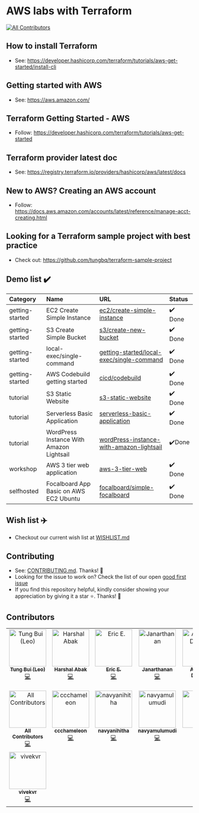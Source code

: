 # AWS labs with Terraform
<!-- ALL-CONTRIBUTORS-BADGE:START - Do not remove or modify this section -->
[![All Contributors](https://img.shields.io/badge/all_contributors-15-orange.svg?style=flat-square)](#contributors-)
<!-- ALL-CONTRIBUTORS-BADGE:END -->


## How to install Terraform

- See: https://developer.hashicorp.com/terraform/tutorials/aws-get-started/install-cli


## Getting started with AWS
- See: https://aws.amazon.com/

## Terraform Getting Started - AWS
- Follow: https://developer.hashicorp.com/terraform/tutorials/aws-get-started

## Terraform provider latest doc
- See: https://registry.terraform.io/providers/hashicorp/aws/latest/docs

## New to AWS? Creating an AWS account
- Follow: https://docs.aws.amazon.com/accounts/latest/reference/manage-acct-creating.html

## Looking for a Terraform sample project with best practice
- Check out: https://github.com/tungbq/terraform-sample-project

## Demo list ✔️

| Category | Name | URL | Status |
|:---|:---|:---|:---|
| getting-started | EC2 Create Simple Instance |[ec2/create-simple-instance](./getting-started/ec2/create-simple-instance)| ✔️ Done |
| getting-started | S3 Create Simple Bucket |[s3/create-new-bucket](./getting-started/s3/create-new-bucket)| ✔️ Done |
| getting-started | local-exec/single-command | [getting-started/local-exec/single-command](./getting-started/local-exec/single-command) | ✔️ Done |
| getting-started | AWS Codebuild getting started |[cicd/codebuild](./getting-started/cicd/codebuild)| ✔️ Done |
| tutorial | S3 Static Website |[s3-static-website](./tutorial/s3-static-website)| ✔️ Done |
| tutorial | Serverless Basic Application |[serverless-basic-application](./tutorial/serverless-basic-application)| ✔️ Done |
| tutorial | WordPress Instance With Amazon Lightsail |[wordPress-instance-with-amazon-lightsail](./tutorial/wordPress-instance-with-amazon-lightsail)|✔️Done |
| workshop | AWS 3 tier web application |[aws-3-tier-web](./workshop/aws-3-tier-web)| ✔️ Done |
| selfhosted | Focalboard App Basic on AWS EC2 Ubuntu |[focalboard/simple-focalboard](./selfhosted/focalboard/simple-focalboard)| ✔️ Done |

## Wish list ✈️
- Checkout our current wish list at [WISHLIST.md](./WISHLIST.md)

## Contributing
- See: [CONTRIBUTING.md](https://github.com/tungbq/aws-lab-with-terraform/blob/main/CONTRIBUTING.md). Thanks! 💖
- Looking for the issue to work on? Check the list of our open [good first issue](https://github.com/tungbq/aws-lab-with-terraform/issues?q=is%3Aissue+is%3Aopen+label%3A%22good+first+issue%22)
- If you find this repository helpful, kindly consider showing your appreciation by giving it a star ⭐. Thanks! 💖

## Contributors

<!-- ALL-CONTRIBUTORS-LIST:START - Do not remove or modify this section -->
<!-- prettier-ignore-start -->
<!-- markdownlint-disable -->
<table>
  <tbody>
    <tr>
      <td align="center" valign="top" width="14.28%"><a href="https://github.com/tungbq"><img src="https://avatars.githubusercontent.com/u/85242618?v=4?s=100" width="100px;" alt="Tung Bui (Leo)"/><br /><sub><b>Tung Bui (Leo)</b></sub></a><br /><a href="https://github.com/tungbq/aws-lab-with-terraform/commits?author=tungbq" title="Code">💻</a></td>
      <td align="center" valign="top" width="14.28%"><a href="https://github.com/Harshal662"><img src="https://avatars.githubusercontent.com/u/79760384?v=4?s=100" width="100px;" alt="Harshal Abak"/><br /><sub><b>Harshal Abak</b></sub></a><br /><a href="https://github.com/tungbq/aws-lab-with-terraform/commits?author=Harshal662" title="Code">💻</a></td>
      <td align="center" valign="top" width="14.28%"><a href="http://www.linkedin.com/in/ericethridge"><img src="https://avatars.githubusercontent.com/u/22569319?v=4?s=100" width="100px;" alt="Eric E."/><br /><sub><b>Eric E.</b></sub></a><br /><a href="https://github.com/tungbq/aws-lab-with-terraform/commits?author=Intelrunner" title="Code">💻</a></td>
      <td align="center" valign="top" width="14.28%"><a href="https://github.com/blacklovertech"><img src="https://avatars.githubusercontent.com/u/93751501?v=4?s=100" width="100px;" alt="Janarthanan"/><br /><sub><b>Janarthanan</b></sub></a><br /><a href="https://github.com/tungbq/aws-lab-with-terraform/commits?author=blacklovertech" title="Code">💻</a></td>
      <td align="center" valign="top" width="14.28%"><a href="https://github.com/Abraham12611"><img src="https://avatars.githubusercontent.com/u/113689862?v=4?s=100" width="100px;" alt="Abraham Dahunsi"/><br /><sub><b>Abraham Dahunsi</b></sub></a><br /><a href="https://github.com/tungbq/aws-lab-with-terraform/commits?author=Abraham12611" title="Code">💻</a></td>
      <td align="center" valign="top" width="14.28%"><a href="http://devazc.netlify.app"><img src="https://avatars.githubusercontent.com/u/122866331?v=4?s=100" width="100px;" alt="Deva Chandragiri"/><br /><sub><b>Deva Chandragiri</b></sub></a><br /><a href="https://github.com/tungbq/aws-lab-with-terraform/commits?author=Devazc" title="Code">💻</a></td>
      <td align="center" valign="top" width="14.28%"><a href="https://vedangithokal.hashnode.dev"><img src="https://avatars.githubusercontent.com/u/117835144?v=4?s=100" width="100px;" alt="Vedangi Thokal"/><br /><sub><b>Vedangi Thokal</b></sub></a><br /><a href="https://github.com/tungbq/aws-lab-with-terraform/commits?author=vedangit" title="Code">💻</a></td>
    </tr>
    <tr>
      <td align="center" valign="top" width="14.28%"><a href="https://allcontributors.org"><img src="https://avatars.githubusercontent.com/u/46410174?v=4?s=100" width="100px;" alt="All Contributors"/><br /><sub><b>All Contributors</b></sub></a><br /><a href="https://github.com/tungbq/aws-lab-with-terraform/commits?author=all-contributors" title="Code">💻</a></td>
      <td align="center" valign="top" width="14.28%"><a href="https://github.com/ccchameleon"><img src="https://avatars.githubusercontent.com/u/97427549?v=4?s=100" width="100px;" alt="ccchameleon"/><br /><sub><b>ccchameleon</b></sub></a><br /><a href="https://github.com/tungbq/aws-lab-with-terraform/commits?author=ccchameleon" title="Code">💻</a></td>
      <td align="center" valign="top" width="14.28%"><a href="https://github.com/navyanihitha"><img src="https://avatars.githubusercontent.com/u/136195092?v=4?s=100" width="100px;" alt="navyanihitha"/><br /><sub><b>navyanihitha</b></sub></a><br /><a href="https://github.com/tungbq/aws-lab-with-terraform/commits?author=navyanihitha" title="Code">💻</a></td>
      <td align="center" valign="top" width="14.28%"><a href="https://github.com/navyamulumudi"><img src="https://avatars.githubusercontent.com/u/46550424?v=4?s=100" width="100px;" alt="navyamulumudi"/><br /><sub><b>navyamulumudi</b></sub></a><br /><a href="https://github.com/tungbq/aws-lab-with-terraform/commits?author=navyamulumudi" title="Code">💻</a></td>
      <td align="center" valign="top" width="14.28%"><a href="https://github.com/Atomicrypt"><img src="https://avatars.githubusercontent.com/u/85078088?v=4?s=100" width="100px;" alt="CJ"/><br /><sub><b>CJ</b></sub></a><br /><a href="https://github.com/tungbq/aws-lab-with-terraform/commits?author=Atomicrypt" title="Code">💻</a></td>
      <td align="center" valign="top" width="14.28%"><a href="https://github.com/viktoriussuwandi"><img src="https://avatars.githubusercontent.com/u/68414300?v=4?s=100" width="100px;" alt="Viktorius Suwandi"/><br /><sub><b>Viktorius Suwandi</b></sub></a><br /><a href="https://github.com/tungbq/aws-lab-with-terraform/commits?author=viktoriussuwandi" title="Code">💻</a></td>
      <td align="center" valign="top" width="14.28%"><a href="https://www.breakingpitt.es"><img src="https://avatars.githubusercontent.com/u/10740572?v=4?s=100" width="100px;" alt="Pedro Garcia Rodriguez"/><br /><sub><b>Pedro Garcia Rodriguez</b></sub></a><br /><a href="https://github.com/tungbq/aws-lab-with-terraform/commits?author=BreakingPitt" title="Code">💻</a></td>
    </tr>
    <tr>
      <td align="center" valign="top" width="14.28%"><a href="https://github.com/vivekvr1"><img src="https://avatars.githubusercontent.com/u/99336923?v=4?s=100" width="100px;" alt="vivekvr"/><br /><sub><b>vivekvr</b></sub></a><br /><a href="https://github.com/tungbq/aws-lab-with-terraform/commits?author=vivekvr1" title="Code">💻</a></td>
    </tr>
  </tbody>
</table>

<!-- markdownlint-restore -->
<!-- prettier-ignore-end -->

<!-- ALL-CONTRIBUTORS-LIST:END -->
<!-- prettier-ignore-start -->
<!-- markdownlint-disable -->

<!-- markdownlint-restore -->
<!-- prettier-ignore-end -->

<!-- ALL-CONTRIBUTORS-LIST:END -->
